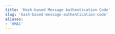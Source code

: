 ```yaml
---
title: 'Hash-based Message Authentication Code'
slug: 'hash-based-message-authentication-code'
aliases:
- 'HMAC'
---
```


